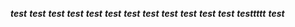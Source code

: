 ***test***
***test***
***test***
***test***
***test***
***test***
***test***
***test***
***test***
***test***
***test***
***test***
***testtttt***
***test***
